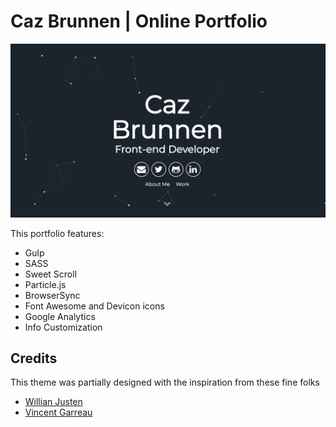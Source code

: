 # Caz Brunnen | Online Portfolio

![](./portfolio-home.png)

This portfolio features:

- Gulp
- SASS
- Sweet Scroll
- Particle.js
- BrowserSync
- Font Awesome and Devicon icons
- Google Analytics
- Info Customization



## Credits

This theme was partially designed with the inspiration from these fine folks
- [Willian Justen](https://github.com/willianjusten/will-jekyll-template)
- [Vincent Garreau](https://github.com/VincentGarreau/particles.js/)
